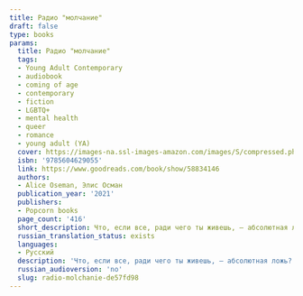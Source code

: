 ```yaml
---
title: Радио "молчание"
draft: false
type: books
params:
  title: Радио "молчание"
  tags:
  - Young Adult Contemporary
  - audiobook
  - coming of age
  - contemporary
  - fiction
  - LGBTQ+
  - mental health
  - queer
  - romance
  - young adult (YA)
  cover: https://images-na.ssl-images-amazon.com/images/S/compressed.photo.goodreads.com/books/1629708223i/58834146.jpg
  isbn: '9785604629055'
  link: https://www.goodreads.com/book/show/58834146
  authors:
  - Alice Oseman, Элис Осман
  publication_year: '2021'
  publishers:
  - Popcorn books
  page_count: '416'
  short_description: Что, если все, ради чего ты живешь, — абсолютная ложь? Фрэнсис — круглая отличница и староста школы. У нее в жизни есть одна-единственная мечта — поступить в Кембридж…
  russian_translation_status: exists
  languages:
  - Русский
  description: 'Что, если все, ради чего ты живешь, — абсолютная ложь? Фрэнсис — круглая отличница и староста школы. У нее в жизни есть одна-единственная мечта — поступить в Кембридж. Но помимо учебников и списков литературы она втайне обожает «Город Юниверс», фантастический подкаст, который ведет некий человек по имени Радио. Фрэнсис — одна из главных его поклонниц и играет далеко не последнюю роль в фандоме: она рисует арты и скетчи. Однажды в личку ей падает сообщение от… Радио, который просит Фрэнсис рисовать для подкаста. С этой самой минуты жизнь Фрэнсис переворачивается с ног на голову.'
  russian_audioversion: 'no'
  slug: radio-molchanie-de57fd98
---
```


